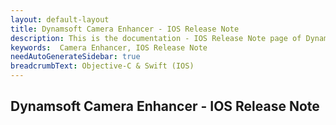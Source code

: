 ```yaml
---
layout: default-layout
title: Dynamsoft Camera Enhancer - IOS Release Note
description: This is the documentation - IOS Release Note page of Dynamsoft Camera Enhancer.
keywords:  Camera Enhancer, IOS Release Note
needAutoGenerateSidebar: true
breadcrumbText: Objective-C & Swift (IOS)
---
```


## Dynamsoft Camera Enhancer - IOS Release Note